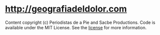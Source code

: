 http://geografiadeldolor.com
============================

Content copyright (c) Periodistas de a Pie and Sacbe Productions. Code is available under the MIT License.
See the [license](LICENSE) for more information.
